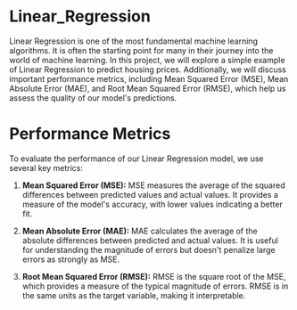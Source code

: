 # Linear_Regression

Linear Regression is one of the most fundamental machine learning algorithms. It is often the starting point for many in their journey into the world of machine learning. In this project, we will explore a simple example of Linear Regression to predict housing prices. Additionally, we will discuss important performance metrics, including Mean Squared Error (MSE), Mean Absolute Error (MAE), and Root Mean Squared Error (RMSE), which help us assess the quality of our model's predictions.

# Performance Metrics

To evaluate the performance of our Linear Regression model, we use several key metrics:

1. **Mean Squared Error (MSE):** MSE measures the average of the squared differences between predicted values and actual values. It provides a measure of the model's accuracy, with lower values indicating a better fit.

2. **Mean Absolute Error (MAE):** MAE calculates the average of the absolute differences between predicted and actual values. It is useful for understanding the magnitude of errors but doesn't penalize large errors as strongly as MSE.

3. **Root Mean Squared Error (RMSE):** RMSE is the square root of the MSE, which provides a measure of the typical magnitude of errors. RMSE is in the same units as the target variable, making it interpretable.
